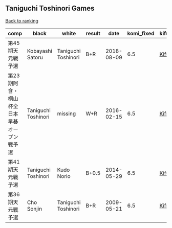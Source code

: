 ## Taniguchi Toshinori Games

[Back to ranking](../../index.md)




| **comp** | **black** | **white** | **result** | **date** | **komi_fixed** | **kifu** | 
| --- | --- | --- | --- | --- | --- | --- |
| 第45期天元戦予選 | Kobayashi Satoru | Taniguchi Toshinori | B+R | 2018-08-09 | 6.5 | [Kifu](https://kifudepot.net/kifucontents.php?id=AId%2BCCe6YXXg%2B3JB5hGC8A%3D%3D) | 
| 第23期阿含・桐山杯全日本早碁オープン戦予選 | Taniguchi Toshinori | missing | W+R | 2016-02-15 | 6.5 | [Kifu](https://kifudepot.net/kifucontents.php?id=8pTZVhykjdKuiyi%2B%2BHYxQw%3D%3D) | 
| 第41期天元戦予選 | Taniguchi Toshinori | Kudo Norio | B+0.5 | 2014-05-29 | 6.5 | [Kifu](https://kifudepot.net/kifucontents.php?id=OR2troSBjahPF0xijSaLrQ%3D%3D) | 
| 第36期天元戦予選 | Cho Sonjin | Taniguchi Toshinori | B+R | 2009-05-21 | 6.5 | [Kifu](https://kifudepot.net/kifucontents.php?id=DCtGlST%2BIJjzLeG1B3QXwA%3D%3D) |




